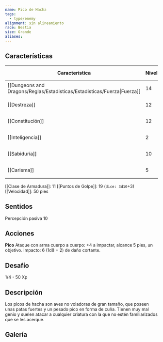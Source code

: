 ```yaml
---
name: Pico de Hacha
tags:
  - type/enemy
alignment: sin alineamiento
race: Bestia
size: Grande
aliases:
---
```


## Características

| Característica                                                           | Nivel | Bonificador | Lanzar dado      |
| ------------------------------------------------------------------------ | ----- | ----------- | ---------------- |
| [[Dungeons and Dragons/Reglas/Estadisticas/Estadisticas/Fuerza\|Fuerza]] | 14    | +2          | `dice: 1d20 + 0` |
| [[Destreza]]                                                             | 12    | +1          | `dice: 1d20 + 0` |
| [[Constitución]]                                                         | 12    | +1          | `dice: 1d20 + 0` |
| [[Inteligencia]]                                                         | 2     | -4          | `dice: 1d20 + 0` |
| [[Sabiduría]]                                                            | 10    | +0          | `dice: 1d20 + 0` |
| [[Carisma]]                                                              | 5     | -3          | `dice: 1d20 + 0` |

[[Clase de Armadura]]: 11
[[Puntos de Golpe]]: 19 (`dice: 3d10`+3)
[[Velocidad]]: 50 pies

## Sentidos

Percepción pasiva 10

## Acciones

**Pico**
Ataque con arma cuerpo a cuerpo: +4 a impactar, alcance 5 pies, un objetivo.
Impacto: 6 (1d8 + 2) de daño cortante.

## Desafío

1/4 - 50 Xp

## Descripción

Los picos de hacha son aves no voladoras de gran tamaño, que poseen unas patas fuertes y un pesado pico en forma de cuña. Tienen muy mal genio y suelen atacar a cualquier criatura con la que no estén familiarizados que se les acerque.

## Galería